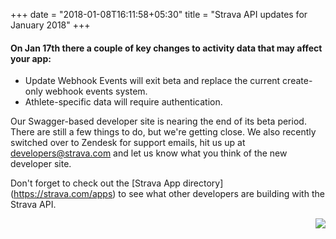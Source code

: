 +++
date = "2018-01-08T16:11:58+05:30"
title = "Strava API updates for January 2018"
+++
<br>
#### On Jan 17th there a couple of key changes to activity data that may affect your app: ####


* Update Webhook Events will exit beta and replace the current create-only webhook events system.
* Athlete-specific data will require authentication.


Our Swagger-based developer site is nearing the end of its beta period. There are still a few things to do, but we're getting close. We also recently switched over to Zendesk for support emails, hit us up at [developers@strava.com](mailto:developers@strava.com) and let us know what you think of the new developer site.

Don't forget to check out the [Strava App directory] (https://strava.com/apps) to see what other developers are building with the Strava API.

<img align="right" src="/images/api_logo_pwrdBy_strava_horiz_light.png">
